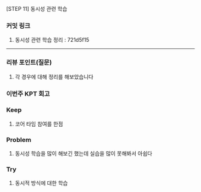 
[STEP 11] 동시성 관련 학습 

### **커밋 링크**

1. 동시성 관련 학습 정리 : 721d5f15


---
### **리뷰 포인트(질문)**

1. 각 경우에 대해 정리를 해보았습니다


### **이번주 KPT 회고**

### Keep
<!-- 유지해야 할 좋은 점 -->
1. 코어 타임 참여를 한점

### Problem
<!--개선이 필요한 점-->
1. 동시성 학습을 많이 해보긴 했는데 실습을 많이 못해봐서 아쉽다

### Try
<!-- 새롭게 시도할 점 -->
1. 동시적 방식에 대한 학습
